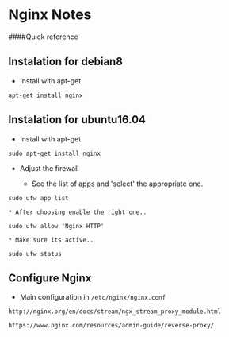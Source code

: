 # Nginx Notes

####Quick reference


## Instalation for debian8

* Install with apt-get

```
apt-get install nginx
``` 

## Instalation for ubuntu16.04

* Install with apt-get

```
sudo apt-get install nginx
``` 

* Adjust the firewall

    * See the list of apps and 'select' the appropriate one.

```
sudo ufw app list
```

    * After choosing enable the right one..

```
sudo ufw allow 'Nginx HTTP'
```

    * Make sure its active..

```
sudo ufw status
```

## Configure Nginx

* Main configuration in `/etc/nginx/nginx.conf`

`http://nginx.org/en/docs/stream/ngx_stream_proxy_module.html`

`https://www.nginx.com/resources/admin-guide/reverse-proxy/`




